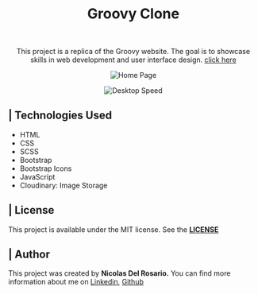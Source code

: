 <div align=center> 
  <h1>Groovy Clone</h1>
  <br>
  <p> This project is a replica of the Groovy website. The goal is to showcase skills in web development and user interface design. <a title="Click Here"     target="_blank" href="https://groovy-clone.nicolasdelrosario.com">click here</a></p>
</div>

<p align="center">
  <img src="https://res.cloudinary.com/dlghcisov/image/upload/v1674005371/projects/Groovy/assets/groovy-homepage.png" alt="Home Page">
</p>

<p align="center">
  <img src="./.github/src/desktop-speed.svg" alt="Desktop Speed">
</p>


<h2>| Technologies Used</h2>
<ul>
  <li>HTML</li>
  <li>CSS</li>
  <li>SCSS</li>
  <li>Bootstrap</li>
  <li>Bootstrap Icons</li>
  <li>JavaScript</li>
  <li>Cloudinary: Image Storage</li>
</ul>

<h2>| License</h2>


<p>This project is available under the MIT license. See the <b><a title="License" target="_blank" href="https://choosealicense.com/licenses/mit/">LICENSE</a></b> </p>



<h2>| Author</h2>

<p>This project was created by <b>Nicolas Del Rosario.</b> You can find more information about me on <a title="linkedin" target="_blank" href="https://www.linkedin.com/in/nicolasdelrosario/">Linkedin</a>, <a title="linkedin" target="_blank" href="https://github.com/nicolasdelrosario">Github</a></p>
